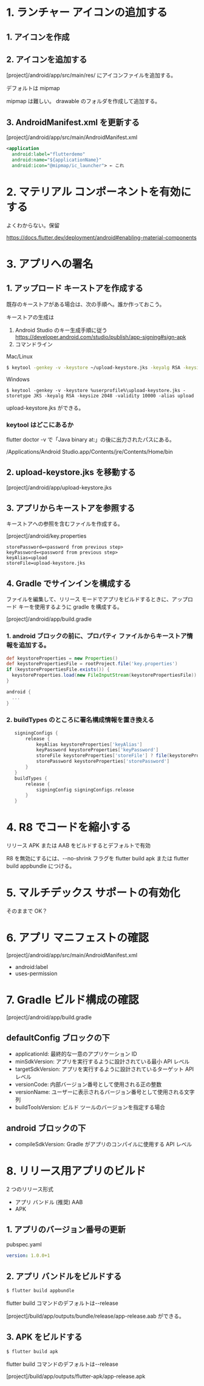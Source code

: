 # 1. ランチャー アイコンの追加する

## 1. アイコンを作成

## 2. アイコンを追加する

[project]/android/app/src/main/res/ にアイコンファイルを追加する。

デフォルトは mipmap

mipmap は難しい。 drawable のフォルダを作成して追加する。

## 3. AndroidManifest.xml を更新する

[project]/android/app/src/main/AndroidManifest.xml

```xml
<application
  android:label="flutterdemo"
  android:name="${applicationName}"
  android:icon="@mipmap/ic_launcher"> ← これ
```

# 2. マテリアル コンポーネントを有効にする

よくわからない。保留

https://docs.flutter.dev/deployment/android#enabling-material-components

# 3. アプリへの署名

## 1. アップロード キーストアを作成する

既存のキーストアがある場合は、次の手順へ。誰か作っておこう。

キーストアの生成は

1. Android Studio のキー生成手順に従う https://developer.android.com/studio/publish/app-signing#sign-apk
2. コマンドライン

Mac/Linux

```sh
$ keytool -genkey -v -keystore ~/upload-keystore.jks -keyalg RSA -keysize 2048 -validity 10000 -alias upload
```

Windows

```dos
$ keytool -genkey -v -keystore %userprofile%\upload-keystore.jks -storetype JKS -keyalg RSA -keysize 2048 -validity 10000 -alias upload
```

upload-keystore.jks ができる。

### keytool はどこにあるか

flutter doctor -v で「Java binary at:」の後に出力されたパスにある。

/Applications/Android Studio.app/Contents/jre/Contents/Home/bin

## 2. upload-keystore.jks を移動する

[project]/android/app/upload-keystore.jks

## 3. アプリからキーストアを参照する

キーストアへの参照を含むファイルを作成する。

[project]/android/key.properties

```properties
storePassword=<password from previous step>
keyPassword=<password from previous step>
keyAlias=upload
storeFile=upload-keystore.jks
```

## 4. Gradle でサインインを構成する

ファイルを編集して、リリース モードでアプリをビルドするときに、アップロード キーを使用するように gradle を構成する。

[project]/android/app/build.gradle

### 1. android ブロックの前に、プロパティ ファイルからキーストア情報を追加する。

```gradle
def keystoreProperties = new Properties()
def keystorePropertiesFile = rootProject.file('key.properties')
if (keystorePropertiesFile.exists()) {
  keystoreProperties.load(new FileInputStream(keystorePropertiesFile))
}

android {
  ...
}
```

### 2. buildTypes のところに署名構成情報を置き換える

```gradle
   signingConfigs {
       release {
           keyAlias keystoreProperties['keyAlias']
           keyPassword keystoreProperties['keyPassword']
           storeFile keystoreProperties['storeFile'] ? file(keystoreProperties['storeFile']) : null
           storePassword keystoreProperties['storePassword']
       }
   }
   buildTypes {
       release {
           signingConfig signingConfigs.release
       }
   }
```

# 4. R8 でコードを縮小する

リリース APK または AAB をビルドするとデフォルトで有効

R8 を無効にするには、--no-shrink フラグを flutter build apk または flutter build appbundle につける。

# 5. マルチデックス サポートの有効化

そのままで OK？

# 6. アプリ マニフェストの確認

[project]/android/app/src/main/AndroidManifest.xml

- android:label
- uses-permission

# 7. Gradle ビルド構成の確認

[project]/android/app/build.gradle

## defaultConfig ブロックの下

- applicationId: 最終的な一意のアプリケーション ID
- minSdkVersion: アプリを実行するように設計されている最小 API レベル
- targetSdkVersion: アプリを実行するように設計されているターゲット API レベル
- versionCode: 内部バージョン番号として使用される正の整数
- versionName: ユーザーに表示されるバージョン番号として使用される文字列
- buildToolsVersion: ビルド ツールのバージョンを指定する場合

## android ブロックの下

- compileSdkVersion: Gradle がアプリのコンパイルに使用する API レベル

# 8. リリース用アプリのビルド

2 つのリリース形式

- アプリ バンドル (推奨) AAB
- APK

## 1. アプリのバージョン番号の更新

pubspec.yaml

```yaml
version: 1.0.0+1
```

## 2. アプリ バンドルをビルドする

```zsh
$ flutter build appbundle
```

flutter build コマンドのデフォルトは--release

[project]/build/app/outputs/bundle/release/app-release.aab ができる。

## 3. APK をビルドする

```zsh
$ flutter build apk
```

flutter build コマンドのデフォルトは--release

[project]/build/app/outputs/flutter-apk/app-release.apk
